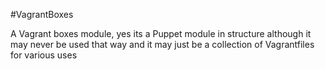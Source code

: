 #VagrantBoxes

A Vagrant boxes module, yes its a Puppet module in structure although it may never be used that way and it may just be a collection of Vagrantfiles for various uses
